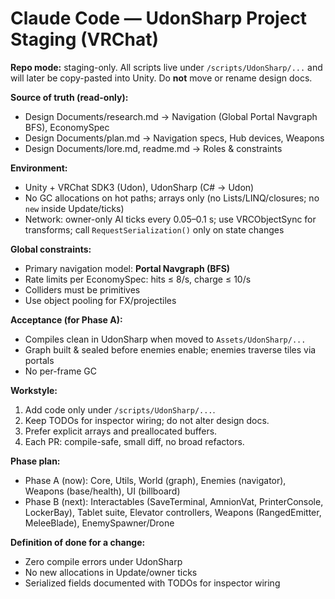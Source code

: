 # Claude Code — UdonSharp Project Staging (VRChat)

**Repo mode:** staging-only. All scripts live under `/scripts/UdonSharp/...` and will later be copy-pasted into Unity. Do **not** move or rename design docs.

**Source of truth (read-only):**
- Design Documents/research.md  → Navigation (Global Portal Navgraph BFS), EconomySpec
- Design Documents/plan.md      → Navigation specs, Hub devices, Weapons
- Design Documents/lore.md, readme.md → Roles & constraints

**Environment:**
- Unity + VRChat SDK3 (Udon), UdonSharp (C# → Udon)
- No GC allocations on hot paths; arrays only (no Lists/LINQ/closures; no `new` inside Update/ticks)
- Network: owner-only AI ticks every 0.05–0.1 s; use VRCObjectSync for transforms; call `RequestSerialization()` only on state changes

**Global constraints:**
- Primary navigation model: **Portal Navgraph (BFS)**
- Rate limits per EconomySpec: hits ≤ 8/s, charge ≤ 10/s
- Colliders must be primitives
- Use object pooling for FX/projectiles

**Acceptance (for Phase A):**
- Compiles clean in UdonSharp when moved to `Assets/UdonSharp/...`
- Graph built & sealed before enemies enable; enemies traverse tiles via portals
- No per-frame GC

**Workstyle:**
1. Add code only under `/scripts/UdonSharp/...`.
2. Keep TODOs for inspector wiring; do not alter design docs.
3. Prefer explicit arrays and preallocated buffers.
4. Each PR: compile-safe, small diff, no broad refactors.

**Phase plan:**
- Phase A (now): Core, Utils, World (graph), Enemies (navigator), Weapons (base/health), UI (billboard)
- Phase B (next): Interactables (SaveTerminal, AmnionVat, PrinterConsole, LockerBay), Tablet suite, Elevator controllers, Weapons (RangedEmitter, MeleeBlade), EnemySpawner/Drone

**Definition of done for a change:**
- Zero compile errors under UdonSharp
- No new allocations in Update/owner ticks
- Serialized fields documented with TODOs for inspector wiring